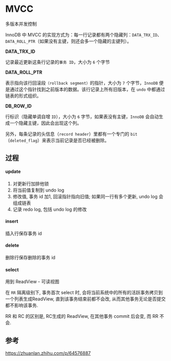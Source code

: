 # MVCC

多版本并发控制

InnoDB 中 MVCC 的实现方式为：每一行记录都有两个隐藏列：`DATA_TRX_ID`、`DATA_ROLL_PTR`（如果没有主键，则还会多一个隐藏的主键列）。

**DATA_TRX_ID**

记录最近更新这条行记录的`事务 ID`，大小为 `6` 个字节

**DATA_ROLL_PTR**

表示指向该行回滚段`（rollback segment）`的指针，大小为 `7` 个字节，`InnoDB` 便是通过这个指针找到之前版本的数据。该行记录上所有旧版本，在 `undo` 中都通过链表的形式组织。

**DB_ROW_ID**

行标识（隐藏单调自增 `ID`），大小为 `6` 字节，如果表没有主键，`InnoDB` 会自动生成一个隐藏主键，因此会出现这个列。

另外，每条记录的头信息（`record header`）里都有一个专门的 `bit`（`deleted_flag`）来表示当前记录是否已经被删除。



## 过程

#### update

1. 对更新行加排他锁
2. 将当前值复制到 undo log
3. 修改值, 事务 id 加1, 回滚指针指向旧值; 如果同一行有多个更新, undo log 会组成链表
4. 记录 redo log, 包括 undo log 的修改

#### insert

插入行保存事务 id

#### delete

删除行保存删除的事务 id

#### select

用到 ReadView - 可读视图

在 `RR` 隔离级别下, 事务首次 select 时, 会将当前系统中的所有的活跃事务拷贝到一个列表生成ReadView, 直到该事务结束前都不会改, 从而其他事务无论是否提交都不影响该事务.

RR 和 RC 的区别是, RC生成的 ReadView, 在其他事务 commit 后会变, 而 RR 不会.

## 参考

https://zhuanlan.zhihu.com/p/64576887